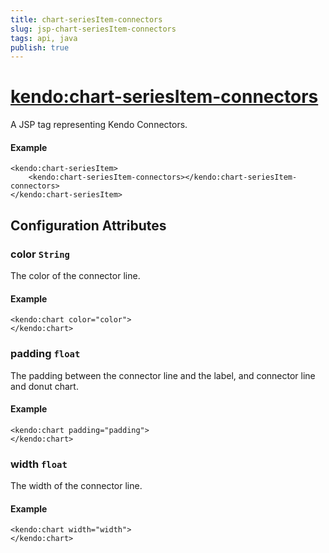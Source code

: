 ```yaml
---
title: chart-seriesItem-connectors
slug: jsp-chart-seriesItem-connectors
tags: api, java
publish: true
---
```


# <kendo:chart-seriesItem-connectors>
A JSP tag representing Kendo Connectors.

#### Example
    <kendo:chart-seriesItem>
        <kendo:chart-seriesItem-connectors></kendo:chart-seriesItem-connectors>
    </kendo:chart-seriesItem>


## Configuration Attributes


### color `String`

The color of the connector line.

#### Example
    <kendo:chart color="color">
    </kendo:chart>



### padding `float`

The padding between the connector line and the label, and connector line and donut chart.

#### Example
    <kendo:chart padding="padding">
    </kendo:chart>



### width `float`

The width of the connector line.

#### Example
    <kendo:chart width="width">
    </kendo:chart>


